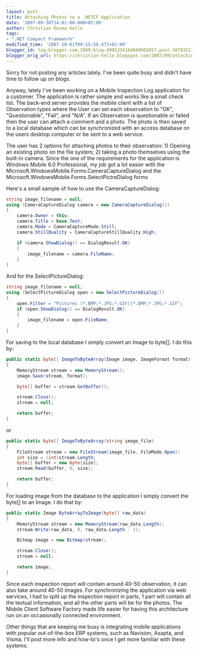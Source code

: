 ```yaml
---
layout: post
title: Attaching Photos to a .NETCF Application
date: '2007-09-30T14:01:00.000+02:00'
author: Christian Resma Helle
tags:
- ".NET Compact Framework"
modified_time: '2007-10-01T09:15:58.471+02:00'
blogger_id: tag:blogger.com,1999:blog-4995334164049002857.post-3879352136016765784
blogger_orig_url: https://christian-helle.blogspot.com/2007/09/attaching-photos-to-netcf-application.html
---
```


Sorry for not posting any articles lately. I've been quite busy and didn't have time to follow up on blogs.

Anyway, lately I've been working on a Mobile Inspection Log application for a customer. The application is rather simple and works like a small check list. The back-end server provides the mobile client with a list of Observation types where the User can set each observation to "OK", "Questionable", "Fail", and "N/A". If an Observation is questionable or failed then the user can attach a comment and a photo. The photo is then saved to a local database which can be synchronized with an access database on the users desktop computer or be sent to a web service.

The user has 2 options for attaching photos to their observation: 1) Opening an existing photo on the file system; 2) taking a photo themselves using the built-in camera. Since the one of the requirements for the application is Windows Mobile 6.0 Professional, my job got a lot easier with the Microsoft.WindowsMobile.Forms.CameraCaptureDialog and the Microsoft.WindowsMobile.Forms.SelectPictreDialog forms

Here's a small sample of how to use the CameraCaptureDialog:

```csharp
string image_filename = null;
using (CameraCaptureDialog camera = new CameraCaptureDialog()) 
{
    camera.Owner = this;
    camera.Title = base.Text;
    camera.Mode = CameraCaptureMode.Still;
    camera.StillQuality = CameraCaptureStillQuality.High;

    if (camera.ShowDialog() == DialogResult.OK)
    {
        image_filename = camera.FileName;
    }
}
```

And for the SelectPictureDialog:

```csharp
string image_filename = null;
using (SelectPictureDialog open = new SelectPictureDialog()) 
{
    open.Filter = "Pictures (*.BMP;*.JPG;*.GIF)|*.BMP;*.JPG;*.GIF";
    if (open.ShowDialog() == DialogResult.OK) 
    {
        image_filename = open.FileName;
    }
}
```

For saving to the local database I simply convert an Image to byte[]. I do this by:

```csharp
public static byte[] ImageToByteArray(Image image, ImageFormat format)
{
    MemoryStream stream = new MemoryStream();
    image.Save(stream, format);

    byte[] buffer = stream.GetBuffer();

    stream.Close();
    stream = null;

    return buffer;
}
```

or

```csharp
public static byte[] ImageToByteArray(string image_file)
{
    FileStream stream = new FileStream(image_file, FileMode.Open);
    int size = (int)stream.Length;
    byte[] buffer = new byte[size];
    stream.Read(buffer, 0, size);

    return buffer;
}
```

For loading image from the database to the application I simply convert the byte[] to an Image. I do that by:

```csharp
public static Image ByteArrayToImage(byte[] raw_data) 
{
    MemoryStream stream = new MemoryStream(raw_data.Length);
    stream.Write(raw_data, 0, raw_data.Length - 1);

    Bitmap image = new Bitmap(stream);

    stream.Close();
    stream = null;

    return image;
}
```

Since each inspection report will contain around 40-50 observation, it can also take around 40-50 images. For synchronizing the application via web services, I had to split up the inspection report in parts, 1 part will contain all the textual information, and all the other parts will be for the photos. The Mobile Client Software Factory made life easier for having this architecture run on an occasionally connected environment.

Other things that are keeping me busy is integrating mobile applications with popular out-of-the-box ERP systems, such as Navision, Axapta, and Visma. I'll post more info and how-to's once I get more familiar with these systems.